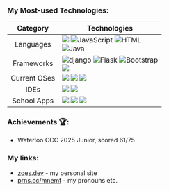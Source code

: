 <h3> My Most-used Technologies: </h3>

| Category | Technologies |
| :------------: | --------------------------------------------------------------------------------------------------------------------------------------------------------------------------------------------------------------------------------------------------------------------------------------------------------------------------------------------------------------------------------------------------------------------------------------------------------------------------------------------------------------------------------- |
| Languages | <img src="https://img.shields.io/badge/Python-blue?style=flat&logo=Python&logoColor=white"/> <img src="https://img.shields.io/badge/JavaScript-yellow?style=flat&logo=Javascript&logoColor=white" alt="JavaScript"/> <img src="https://img.shields.io/badge/HTML-red?style=flat&logo=html5&logoColor=white" alt="HTML" /> <br> <img src="https://img.shields.io/badge/Java-orange?style=flat&logo=openjdk" alt="Java" />|
| Frameworks | <img src="https://img.shields.io/badge/django-green?style=flat&logo=django" alt="django" /> <img src="https://img.shields.io/badge/Flask-grey?style=flat&logo=flask" alt="Flask" /> <img src="https://img.shields.io/badge/Bootstrap-6610f2?style=flat&logo=bootstrap&logoColor=white" alt="Bootstrap" /> <br> <img src="https://img.shields.io/badge/MySQL-4479A1?style=flat&logo=mysql&logoColor=white"> |
| Current OSes | <img src="https://img.shields.io/badge/Arch-1793D1?logo=archlinux&logoColor=ffffff"> <img src="https://img.shields.io/badge/Gentoo-54487A?logo=gentoo&logoColor=ffffff"> <img src="https://img.shields.io/badge/Windows 10-008080?logo=windows95&logoColor=ffffff"> |
| IDEs | <img src="https://img.shields.io/badge/VSCode-007ACC?logo=visualstudiocode&logoColor=ffffff"> <img src="https://img.shields.io/badge/Vim-019733?logo=vim&logoColor=ffffff"> |
| School Apps | <img src="https://img.shields.io/badge/TryHackMe-212C42?logo=tryhackme&logoColor=ffffff"> <img src="https://img.shields.io/badge/LeetCode-FFA116?logo=leetcode&logoColor=ffffff"> <img src="https://img.shields.io/badge/DMOJ-d6b23a"> |

<h3> Achievements 🏆: </h3>
<ul>
  <li>Waterloo CCC 2025 Junior, scored 61/75</li>
</ul>

<h3> My links: </h3>
<ul>
  <li><a href="https://zoes.dev">zoes.dev</a> - my personal site</li>
  <li><a href="https://prns.cc/mnemt">prns.cc/mnemt</a> - my pronouns etc.</li>
</ul>
